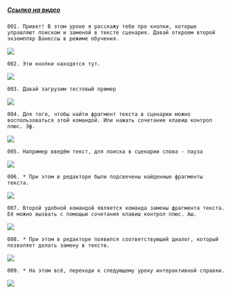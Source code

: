﻿##### [Ссылка на видео](https://youtu.be/0_7Dn1pLjbA)

	001. Привет! В этом уроке я расскажу тебе про кнопки, которые управляют поиском и заменой в тексте сценария. Давай откроем второй экземпляр Ванессы в режиме обучения.

![](https://vanessa-files.do.bit-erp.ru/Doc/1.2.040.1/MD/Глава02/images/000_КнопкиПоискаИЗамены.png)

	002. Эти кнопки находятся тут.

![](https://vanessa-files.do.bit-erp.ru/Doc/1.2.040.1/MD/Глава02/images/004_КнопкиПоискаИЗамены.png)

	003. Давай загрузим тестовый пример

![](https://vanessa-files.do.bit-erp.ru/Doc/1.2.040.1/MD/Глава02/images/009_КнопкиПоискаИЗамены.png)

	004. Для того, чтобы найти фрагмент текста в сценарии можно воспользоваться этой командой. Или нажать сочетание клавиш контрол плюс. Эф.

![](https://vanessa-files.do.bit-erp.ru/Doc/1.2.040.1/MD/Глава02/images/015_КнопкиПоискаИЗамены.png)

	005. Например введём текст, для поиска в сценарии слова - пауза

![](https://vanessa-files.do.bit-erp.ru/Doc/1.2.040.1/MD/Глава02/images/021_КнопкиПоискаИЗамены.png)

	006. * При этом в редакторе были подсвечены найденные фрагменты текста.

![](https://vanessa-files.do.bit-erp.ru/Doc/1.2.040.1/MD/Глава02/images/022_КнопкиПоискаИЗамены.png)

	007. Второй удобной командой является команда замены фрагмента текста. Её можно вызвать с помощью сочетания клавиш контрол плюс. Аш.

![](https://vanessa-files.do.bit-erp.ru/Doc/1.2.040.1/MD/Глава02/images/028_КнопкиПоискаИЗамены.png)

	008. * При этом в редакторе появился соответствующий диалог, который позволяет делать замену в тексте.

![](https://vanessa-files.do.bit-erp.ru/Doc/1.2.040.1/MD/Глава02/images/033_КнопкиПоискаИЗамены.png)

	009. * На этом всё, переходи к следующему уроку интерактивной справки.

![](https://vanessa-files.do.bit-erp.ru/Doc/1.2.040.1/MD/Глава02/images/034_КнопкиПоискаИЗамены.png)
